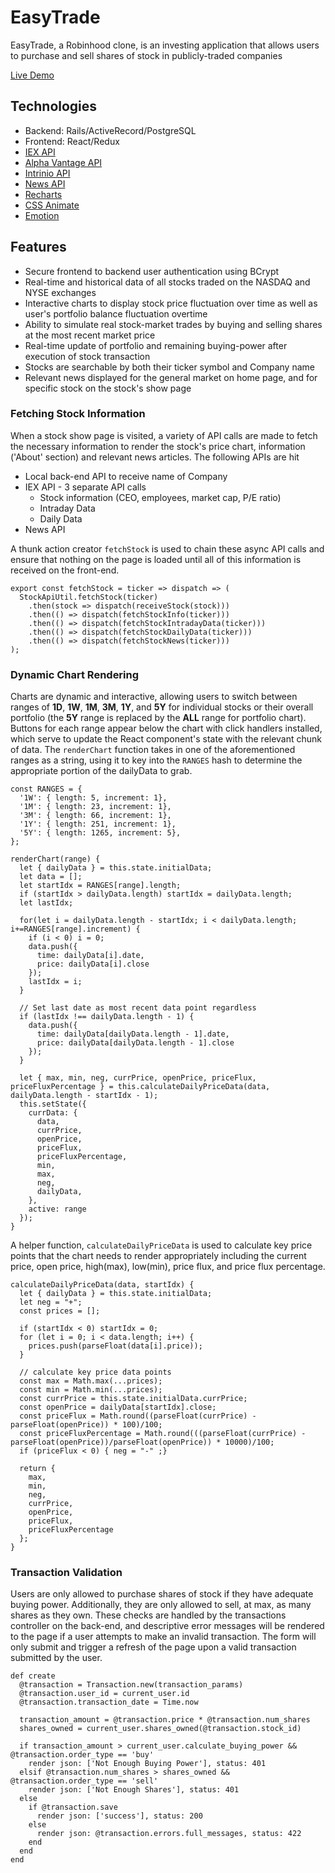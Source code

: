 # EasyTrade

EasyTrade, a Robinhood clone, is an investing application that allows users to purchase and sell shares of stock in publicly-traded companies

[Live Demo](https://easy-trade.herokuapp.com/#/)

## Technologies
* Backend: Rails/ActiveRecord/PostgreSQL
* Frontend: React/Redux
* [IEX API](https://iextrading.com)
* [Alpha Vantage API](https://www.alphavantage.co/)
* [Intrinio API](https://intrinio.com/)
* [News API](https://newsapi.org/)
* [Recharts](http://recharts.org/en-US/)
* [CSS Animate](http://animate.css)
* [Emotion](http://emotion.org/)

## Features
* Secure frontend to backend user authentication using BCrypt
* Real-time and historical data of all stocks traded on the NASDAQ and NYSE exchanges
* Interactive charts to display stock price fluctuation over time as well as user's portfolio balance fluctuation overtime
* Ability to simulate real stock-market trades by buying and selling shares at the most recent market price
* Real-time update of portfolio and remaining buying-power after execution of stock transaction
* Stocks are searchable by both their ticker symbol and Company name
* Relevant news displayed for the general market on home page, and for specific stock on the stock's show page

### Fetching Stock Information
When a stock show page is visited, a variety of API calls are made to fetch the necessary information to render the stock's price chart, information ('About' section) and relevant news articles. The following APIs are hit
* Local back-end API to receive name of Company
* IEX API - 3 separate API calls
  * Stock information (CEO, employees, market cap, P/E ratio)
  * Intraday Data
  * Daily Data
* News API

A thunk action creator `fetchStock` is used to chain these async API calls and ensure that nothing on the page is loaded until all of this information is received on the front-end.

```
export const fetchStock = ticker => dispatch => (
  StockApiUtil.fetchStock(ticker)
    .then(stock => dispatch(receiveStock(stock)))
    .then(() => dispatch(fetchStockInfo(ticker)))
    .then(() => dispatch(fetchStockIntradayData(ticker)))
    .then(() => dispatch(fetchStockDailyData(ticker)))
    .then(() => dispatch(fetchStockNews(ticker)))
);
```

### Dynamic Chart Rendering
Charts are dynamic and interactive, allowing users to switch between ranges of **1D**, **1W**, **1M**, **3M**, **1Y**, and **5Y** for individual stocks or their overall portfolio (the **5Y** range is replaced by the **ALL** range for portfolio chart). Buttons for each range appear below the chart with click handlers installed, which serve to update the React component's state with the relevant chunk of data. The `renderChart` function takes in one of the aforementioned ranges as a string, using it to key into the `RANGES` hash to determine the appropriate portion of the dailyData to grab.

```
const RANGES = {
  '1W': { length: 5, increment: 1},
  '1M': { length: 23, increment: 1},
  '3M': { length: 66, increment: 1},
  '1Y': { length: 251, increment: 1},
  '5Y': { length: 1265, increment: 5},
};
```

```
renderChart(range) {
  let { dailyData } = this.state.initialData;
  let data = [];
  let startIdx = RANGES[range].length;
  if (startIdx > dailyData.length) startIdx = dailyData.length;
  let lastIdx;

  for(let i = dailyData.length - startIdx; i < dailyData.length; i+=RANGES[range].increment) {
    if (i < 0) i = 0;
    data.push({
      time: dailyData[i].date,
      price: dailyData[i].close
    });
    lastIdx = i;
  }

  // Set last date as most recent data point regardless
  if (lastIdx !== dailyData.length - 1) {
    data.push({
      time: dailyData[dailyData.length - 1].date,
      price: dailyData[dailyData.length - 1].close
    });
  }

  let { max, min, neg, currPrice, openPrice, priceFlux, priceFluxPercentage } = this.calculateDailyPriceData(data, dailyData.length - startIdx - 1);
  this.setState({
    currData: {
      data,
      currPrice,
      openPrice,
      priceFlux,
      priceFluxPercentage,
      min,
      max,
      neg,
      dailyData,
    },
    active: range
  });
}
```

A helper function, `calculateDailyPriceData` is used to calculate key price points that the chart needs to render appropriately including the current price, open price, high(max), low(min), price flux, and price flux percentage.

```
calculateDailyPriceData(data, startIdx) {
  let { dailyData } = this.state.initialData;
  let neg = "+";
  const prices = [];

  if (startIdx < 0) startIdx = 0;
  for (let i = 0; i < data.length; i++) {
    prices.push(parseFloat(data[i].price));
  }

  // calculate key price data points
  const max = Math.max(...prices);
  const min = Math.min(...prices);
  const currPrice = this.state.initialData.currPrice;
  const openPrice = dailyData[startIdx].close;
  const priceFlux = Math.round((parseFloat(currPrice) - parseFloat(openPrice)) * 100)/100;
  const priceFluxPercentage = Math.round(((parseFloat(currPrice) - parseFloat(openPrice))/parseFloat(openPrice)) * 10000)/100;
  if (priceFlux < 0) { neg = "-" ;}

  return {
    max,
    min,
    neg,
    currPrice,
    openPrice,
    priceFlux,
    priceFluxPercentage
  };
}
```

### Transaction Validation

Users are only allowed to purchase shares of stock if they have adequate buying power. Additionally, they are only allowed to sell, at max, as many shares as they own. These checks are handled by the transactions controller on the back-end, and descriptive error messages will be rendered to the page if a user attempts to make an invalid transaction. The form will only submit and trigger a refresh of the page upon a valid transaction submitted by the user.

```
def create
  @transaction = Transaction.new(transaction_params)
  @transaction.user_id = current_user.id
  @transaction.transaction_date = Time.now

  transaction_amount = @transaction.price * @transaction.num_shares
  shares_owned = current_user.shares_owned(@transaction.stock_id)

  if transaction_amount > current_user.calculate_buying_power && @transaction.order_type == 'buy'
    render json: ['Not Enough Buying Power'], status: 401
  elsif @transaction.num_shares > shares_owned && @transaction.order_type == 'sell'
    render json: ['Not Enough Shares'], status: 401
  else
    if @transaction.save
      render json: ['success'], status: 200
    else
      render json: @transaction.errors.full_messages, status: 422
    end
  end
end
```
